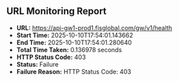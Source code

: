 ## URL Monitoring Report

- **URL:** https://api-gw1-prod1.fisglobal.com/gw/v1/health
- **Start Time:** 2025-10-10T17:54:01.143662
- **End Time:** 2025-10-10T17:54:01.280640
- **Total Time Taken:** 0.136978 seconds
- **HTTP Status Code:** 403
- **Status:** Failure
- **Failure Reason:** HTTP Status Code: 403
